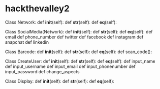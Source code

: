 # hackthevalley2

Class Network:
    def __init__(self):
    def __str__(self):
    def __eq__(self):

Class SocialMedia(Network):
    def __init__(self):
    def __str__(self):
    def __eq__(self):
    def email
    def phone_number
    def twitter
    def facebook
    def instagram
    def snapchat
    def linkedin
   
Class Barcode:
    def __init__(self):
    def __str__(self):
    def __eq__(self):
    def scan_code():

Class CreateUser:
    def __init__(self):
    def __str__(self):
    def __eq__(self):
    def input_name
    def input_username
    def input_email
    def input_phonenumber
    def input_password
    def change_aspects

Class Display:
    def __init__(self):
    def __str__(self):
    def __eq__(self):
